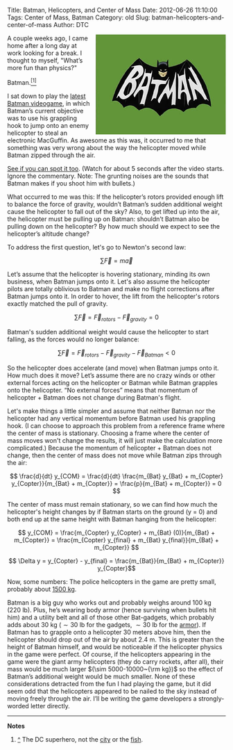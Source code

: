 Title: Batman, Helicopters, and Center of Mass
Date: 2012-06-26 11:10:00
Tags: Center of Mass, Batman
Category: old
Slug: batman-helicopters-and-center-of-mass
Author: DTC


<div style="float: right; margin: 0px 0px 0px 10px">
<img src="/static/images/batman/wiki_batman.jpg">
</div>

A couple weeks ago, I came home after a long day at work looking for a
break. I thought to myself, "What’s more fun than physics?" 

<a id="note1"></a>
Batman.[<sup>[1]</sup>](#fnote1)

I sat down to play the [latest Batman
videogame](http://en.wikipedia.org/wiki/Arkham_City), in which Batman’s
current objective was to use his grappling hook to jump onto an enemy
helicopter to steal an electronic MacGuffin. As awesome as this was, it
occurred to me that something was very wrong about the way the
helicopter moved while Batman zipped through the air. 

[See if you can spot it too](http://youtu.be/81qN-PHucqM?t=3m12s). (Watch for about 5
seconds after the video starts. Ignore the commentary. Note: The
grunting noises are the sounds that Batman makes if you shoot him with
bullets.) 

What occurred to me was this: If the helicopter’s rotors
provided enough lift to balance the force of gravity, wouldn’t Batman’s
sudden additional weight cause the helicopter to fall out of the sky?
Also, to get lifted up into the air, the helicopter must be pulling up
on Batman: shouldn’t Batman also be pulling down on the helicopter? By
how much should we expect to see the helicopter’s altitude change? 

To address the first question, let's go to Newton's second law: 

$$ \sum \vec{F} = m\vec{a} $$ 

Let’s assume that the helicopter is hovering
stationary, minding its own business, when Batman jumps onto it. Let's
also assume the helicopter pilots are totally oblivious to Batman and
make no flight corrections after Batman jumps onto it. In order to
hover, the lift from the helicopter's rotors exactly matched the pull of
gravity. 

$$ \sum \vec{F} = \vec{F}_{rotors} - \vec{F}_{gravity} = 0 $$ 

Batman's sudden additional weight would cause the helicopter to
start falling, as the forces would no longer balance: 

$$ \sum \vec{F} = \vec{F}_{rotors} - \vec{F}_{gravity} - \vec{F}_{Batman} < 0 $$

So the helicopter does accelerate (and move) when Batman jumps onto it.
How much does it move? Let’s assume there are no crazy winds or other
external forces acting on the helicopter or Batman while Batman grapples
onto the helicopter. “No external forces” means that momentum of
helicopter + Batman does not change during Batman's flight. 

Let's make
things a little simpler and assume that neither Batman nor the
helicopter had any vertical momentum before Batman used his grappling
hook. (I can choose to approach this problem from a reference frame
where the center of mass is stationary. Choosing a frame where the
center of mass moves won't change the results, it will just make the
calculation more complicated.) Because the momentum of helicopter +
Batman does not change, then the center of mass does not move while
Batman zips through the air: 

$$ \frac{d}{dt} y_{COM} = \frac{d}{dt} \frac{m_{Bat} y_{Bat} + m_{Copter} y_{Copter}}{m_{Bat} + m_{Copter}} = \frac{p}{m_{Bat} + m_{Copter}} = 0 $$

The center of mass must remain stationary, so we can find how much the
helicopter's height changes by if Batman starts on the ground (y = 0)
and both end up at the same height with Batman hanging from the
helicopter: 

$$ y_{COM} = \frac{m_{Copter} y_{Copter} + m_{Bat} (0)}{m_{Bat} + m_{Copter}} = \frac{m_{Copter} y_{final} + m_{Bat} y_{final}}{m_{Bat} + m_{Copter}} $$ 

$$ \Delta y = y_{Copter} - y_{final} = \frac{m_{Bat}}{m_{Bat} + m_{Copter}} y_{Copter}$$

Now, some numbers: The police helicopters in the game are pretty small,
probably about 
[1500 kg](http://en.wikipedia.org/wiki/Bell_206). 

Batman is a big guy who works out and probably weighs around 100 kg (220 lb).
Plus, he’s wearing body armor (hence surviving when bullets hit him) and
a utility belt and all of those other Bat-gadgets, which probably adds
about 30 kg ($\sim 30$ lb for the gadgets, 
$\sim30$ lb for the [armor](http://www.nationaldefensemagazine.org/archive/2011/February/Pages/ManufacturersAnswerMilitary%E2%80%99sCalltoReduceBodyArmorWeight.aspx)).
If Batman has to grapple onto a helicopter 30 meters above him, then the
helicopter should drop out of the air by about 2.4 m. This is greater
than the height of Batman himself, and would be noticeable if the
helicopter physics in the game were perfect. Of course, if the
helicopters appearing in the game were the giant army helicopters (they
do carry rockets, after all), their mass would be much larger
$(\sim 5000-10000~{\rm kg})$ so the effect of Batman’s additional weight would be
much smaller. None of these considerations detracted from the fun I had
playing the game, but it did seem odd that the helicopters appeared to
be nailed to the sky instead of moving freely through the air. I’ll be
writing the game developers a strongly-worded letter directly. 

------------

**Notes**

<a id="fnote1"></a>
1. [^](#note1) The DC superhero, not the [city](http://en.wikipedia.org/wiki/Batman,_Turkey)
or the
[fish](http://www.newcritters.com/2007/01/23/the-batman-fish-otocinclus-batmani/).
